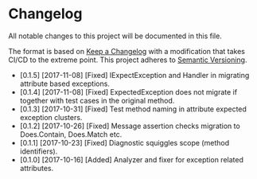 # Changelog
All notable changes to this project will be documented in this file.

The format is based on [Keep a Changelog](http://keepachangelog.com/en/1.0.0/) with a modification that takes CI/CD to
the extreme point. This project adheres to [Semantic Versioning](http://semver.org/spec/v2.0.0.html).

* [0.1.5] [2017-11-08] [Fixed] IExpectException and Handler in migrating attribute based exceptions.
* [0.1.4] [2017-11-08] [Fixed] ExpectedException does not migrate if together with test cases in the original method.
* [0.1.3] [2017-10-31] [Fixed] Test method naming in attribute expected exception clusters. 
* [0.1.2] [2017-10-26] [Fixed] Message assertion checks migration to Does.Contain, Does.Match etc.
* [0.1.1] [2017-10-23] [Fixed] Diagnostic squiggles scope (method identifiers).
* [0.1.0] [2017-10-16] [Added] Analyzer and fixer for exception related attributes.